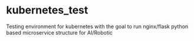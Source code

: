 # kubernetes_test
Testing environment for kubernetes with the goal to run nginx/flask python based microservice structure for AI/Robotic
